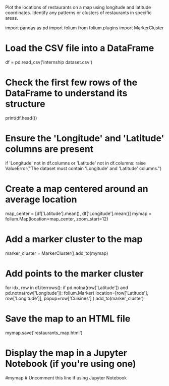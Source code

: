 Plot the locations of restaurants on a map using longitude and latitude
coordinates. Identify any patterns or clusters of restaurants in specific areas.

import pandas as pd
import folium
from folium.plugins import MarkerCluster

# Load the CSV file into a DataFrame
df = pd.read_csv('internship dataset.csv')

# Check the first few rows of the DataFrame to understand its structure
print(df.head())

# Ensure the 'Longitude' and 'Latitude' columns are present
if 'Longitude' not in df.columns or 'Latitude' not in df.columns:
    raise ValueError("The dataset must contain 'Longitude' and 'Latitude' columns.")

# Create a map centered around an average location
map_center = [df['Latitude'].mean(), df['Longitude'].mean()]
mymap = folium.Map(location=map_center, zoom_start=12)

# Add a marker cluster to the map
marker_cluster = MarkerCluster().add_to(mymap)

# Add points to the marker cluster
for idx, row in df.iterrows():
    if pd.notna(row['Latitude']) and pd.notna(row['Longitude']):
        folium.Marker(
            location=[row['Latitude'], row['Longitude']],
            popup=row['Cuisines']
        ).add_to(marker_cluster)

# Save the map to an HTML file
mymap.save('restaurants_map.html')

# Display the map in a Jupyter Notebook (if you're using one)
#mymap  # Uncomment this line if using Jupyter Notebook
